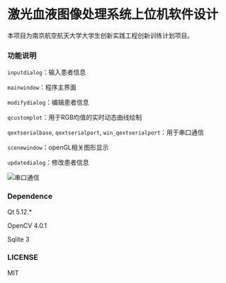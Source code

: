 # 激光血液图像处理系统上位机软件设计

本项目为南京航空航天大学大学生创新实践工程创新训练计划项目。



### 功能说明

`inputdialog`：输入患者信息

`mainwindow`：程序主界面

`modifydialog`：编辑患者信息

`qcustomplot`：用于RGB均值的实时动态曲线绘制

`qextserialbase`, `qextserialport`, `win_qextserialport`：用于串口通信

`scenewindow`：openGL相关图形显示

`updatedialog`：修改患者信息



![串口通信](https://imgur.com/RybdIvG)



### Dependence

Qt 5.12.*

OpenCV 4.0.1

Sqlite 3



### LICENSE

MIT